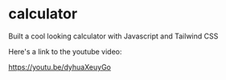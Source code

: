 # calculator
Built a cool looking calculator with Javascript and Tailwind CSS

Here's a link to the youtube video:

https://youtu.be/dyhuaXeuyGo
